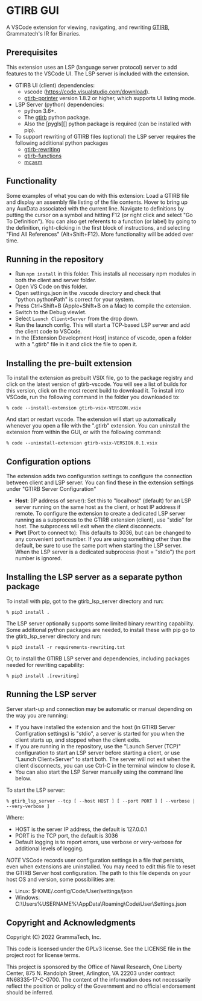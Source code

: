 # GTIRB GUI

A VSCode extension for viewing, navigating, and rewriting [GTIRB][], Grammatech's IR for Binaries.

[GTIRB]: https://github.com/GrammaTech/gtirb

## Prerequisites

This extension uses an LSP (language server protocol) server to add features to the VSCode UI. The LSP server is included with the extension.
- GTIRB UI (client) dependencies:
    - vscode (https://code.visualstudio.com/download).
    - [gtirb-pprinter][] version 1.8.2 or higher, which supports UI listing mode.
- LSP Server (python) dependencies:
    - python 3.6+.
    - The [gtirb][] python package.
    - Also the [pygls[[] python package is required (can be installed with pip).
 - To support rewriting of GTIRB files (optional) the LSP server requires the following additional python packages
    - [gtirb-rewriting][]
    - [gtirb-functions][]
    - [mcasm][]

[gtirb]: https://github.com/GrammaTech/gtirb
[mcasm]: https://github.com/GrammaTech/mc-asm
[pygls]: https://github.com/openlawlibrary/pygls
[gtirb-pprinter]: https://github.com/GrammaTech/gtirb-pprinter
[gtirb-rewriting]: https://github.com/GrammaTech/gtirb-rewriting
[gtirb-functions]: https://github.com/GrammaTech/gtirb-functions

## Functionality

Some examples of what you can do with this extension: Load a GTIRB file and display an assembly file listing of the file contents. Hover to bring up any AuxData associated with the current line. Navigate to definitions by putting the cursor on a symbol and hitting F12 (or right click and select "Go To Definition").  You can also get referents to a function (or label) by going to the definition, right-clicking in the first block of instructions, and selecting "Find All References" (Alt+Shift+F12). More functionality will be added over time.

## Running in the repository

- Run `npm install` in this folder. This installs all necessary npm modules in both the client and server folder.
- Open VS Code on this folder.
- Open settings.json in the .vscode directory and check that "python.pythonPath" is correct for your system.
- Press Ctrl+Shift+B (Apple+Shift+B on a Mac) to compile the extension.
- Switch to the Debug viewlet.
- Select `Launch Client+Server` from the drop down.
- Run the launch config. This will start a TCP-based LSP server and add the client code to VSCode.
- In the [Extension Development Host] instance of vscode, open a folder with a ".gtirb" file in it and click the file to open it.

## Installing the pre-built extension

To install the extension as prebuilt VSIX file, go to the package registry and click on the latest version of gtirb-vscode. You will see a list of builds for this version, click on the most recent build to download it. To install into VSCode, run the following command in the folder you downloaded to:
```
% code --install-extension gtirb-vsix-VERSION.vsix
```
And start or restart vscode. The extension will start up automatically whenever you open a file with the ".gtirb" extension. You can uninstall the extension from within the GUI, or with the following command:
```
% code --uninstall-extension gtirb-vsix-VERSION.0.1.vsix
```

## Configuration options

The extension adds two configuration settings to configure the connection between client and LSP server. You can find these in the extension settings under "GTIRB Server Configuration"
- **Host**: (IP address of server): Set this to "localhost" (default) for an LSP server running on the same host as the client, or host IP address if remote. To configure the extension to create a dedicated LSP server running as a subprocess to the GTIRB extension (client), use "stdio" for host. The subprocess will exit when the client disconnects.
- **Port** (Port to connect to): This defaults to 3036, but can be changed to any convenient port number. If you are using something other than the default, be sure to use the same port when starting the LSP server. When the LSP server is a dedicated subprocess (host = "stdio") the port number is ignored.

## Installing the LSP server as a separate python package

To install with pip, got to the gtirb_lsp_server directory and run:
```
% pip3 install .
```

The LSP server optionally supports some limited binary rewriting capability. Some additional python packages are needed, to install these with pip go to the gtirb_lsp_server directory and run:
```
% pip3 install -r requirements-rewriting.txt
```
Or, to install the GTIRB LSP server and dependencies, including packages needed for rewriting capability:
```
% pip3 install .[rewriting]
```

## Running the LSP server

Server start-up and connection may be automatic or manual depending on the way you are running:
- If you have installed the extension and the host (in GTIRB Server Configration settings) is "stdio", a server is started for you when the client starts up, and stopped when the client exits.
- If you are running in the repository, use the "Launch Server (TCP)" configuration to start an LSP server before starting a client, or use "Launch Client+Server" to start both. The server will not exit when the client disconnects, you can use Ctrl-C in the terminal window to close it.
- You can also start the LSP Server manually using the command line below.

To start the LSP server:
```
% gtirb_lsp_server --tcp [ --host HOST ] [ --port PORT ] [ --verbose | --very-verbose ]
```
Where:
- HOST is the server IP address, the default is 127.0.0.1
- PORT is the TCP port, the default is 3036
- Default logging is to report errors, use verbose or very-verbose for additional levels of logging.

*NOTE* VSCode records user configuration settings in a file that persists, even when extensions are uninstalled. You may need to edit this file to reset the GTIRB Server host configuration. The path to this file depends on your host OS and version, some possibilities are:
- Linux: $HOME/.config/Code/User/settings/json
- Windows: C:\Users\%USERNAME%\AppData\Roaming\Code\User\Settings.json

## Copyright and Acknowledgments

Copyright (C) 2022 GrammaTech, Inc.

This code is licensed under the GPLv3 license. See the LICENSE file in the project root for license terms.

This project is sponsored by the Office of Naval Research, One Liberty Center, 875 N. Randolph Street, Arlington, VA 22203 under contract #N68335-17-C-0700. The content of the information does not necessarily reflect the position or policy of the Government and no official endorsement should be inferred.
